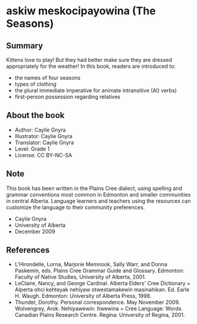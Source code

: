 # askiw meskocipayowina (The Seasons)

## Summary

Kittens love to play! But they had better make sure they are dressed appropriately for the weather! In this book, readers are introduced to:

* the names of four seasons
* types of clothing
* the plural immediate imperative for animate intransitive (AI) verbs)
* first-person possession regarding relatives

## About the book

* Author: Caylie Gnyra
* Illustrator: Caylie Gnyra
* Translator: Caylie Gnyra
* Level: Grade 1
* License: CC BY-NC-SA

## Note

This book has been written in the Plains Cree dialect, using spelling and grammar conventions most common in Edmonton and smaller communities in central Alberta. Language learners and teachers using the resources can customize the language to their community preferences.

* Caylie Gnyra
* University of Alberta
* December 2009

## References

* L'Hirondelle, Lorna, Marjorie Memnook, Sally Warr, and Donna Paskemin, eds. Plains Cree Grammar Guide and Glossary. Edmonton: Faculty of Native Studies, University of Alberta, 2001.
* LeClaire, Nancy, and George Cardinal. Alberta Elders' Cree Dictionary = Alperta ohci kehteyak nehiyaw otwestamakewin masinahikan. Ed. Earle H. Waugh. Edmonton: University of Alberta Press, 1998.
* Thunder, Dorothy. Personal correspondence. May November 2009. Wolvengrey, Arok. Nehiyawewin: Itwewina = Cree Language: Words. Canadian Plains Research Centre. Regina: University of Regina, 2001.

